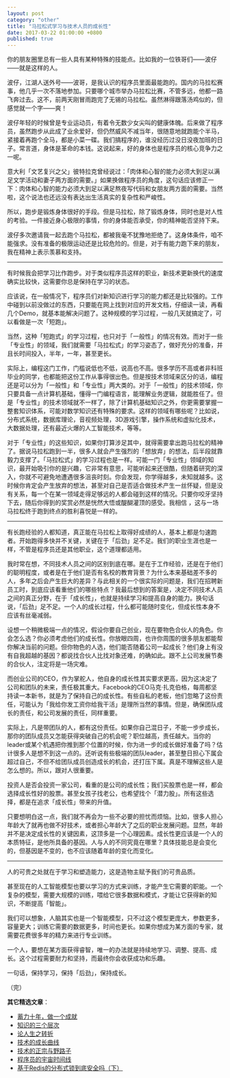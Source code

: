 ```yaml
---
layout: post
category: "other"
title: "马拉松式学习与技术人员的成长性"
date: 2017-03-22 01:00:00 +0800
published: true
---
```


你的朋友圈里总有一些人具有某种特殊的技能点。比如我的一位铁哥们——波仔——就是这样的人。

<!--more-->

波仔，江湖人送外号——波哥，是我认识的程序员里面最能跑的。国内的马拉松赛事，他几乎一次不落地参加。只要哪个城市举办马拉松比赛，不管多远，他都一路飞奔过去。这不，前两天刚冒雨跑完了无锡的马拉松。虽然淋得跟落汤鸡似的，但感觉就一个字——爽！

波仔年轻的时候曾是专业运动员，有着令无数少女尖叫的健康体魄。后来做了程序员，虽然跑步从此成了业余爱好，但仍然威风不减当年，很随意地就跑能个半马，紧接着再跑个全马，都是小菜一碟。我们搞程序的，谁没经历过没日没夜加班的日子。常言道，身体是革命的本钱。这说起来，好的身体也是程序员的核心竞争力之一呢。

意大利「文艺复兴之父」彼特拉克曾经说过：「肉体和心智的能力必须大到足以满足文学活动和妻子两方面的需要。」如果换做程序员的角度，这句话应该修正一下：肉体和心智的能力必须大到足以满足熬夜写代码和女朋友两方面的需要。当然啦，这个说法也还远没有表达出生活真实的复杂性和严峻性。

所以，跑步是锻炼身体很好的手段。但是马拉松，除了锻炼身体，同时也是对人性的考验。一件接近身心极限的事情，你的身体能否承受，你的精神能否坚持下来。

波仔多次邀请我一起去跑个马拉松，都被我毫不犹豫地拒绝了。这身体条件，咱不能强求。没有准备的极限运动还是比较危险的。但是，对于有能力跑下来的朋友，我在精神上表示羡慕和支持。

---

有时候我会把学习比作跑步。对于类似程序员这样的职业，新技术更新换代的速度确实比较快，这需要你总是保持在学习的状态。

应该说，在一般情况下，程序员们对新知识进行学习的能力都还是比较强的。工作中碰到以前没做过的东西，只要能在网上找到对应的开发文档，仔细读一读，再看几个Demo，就基本能解决问题了。这种规模的学习过程，一般几天就搞定了，可以看做是一次「短跑」。

当然，这种「短跑式」的学习过程，也只对于「一般性」的情况有效。而对于一些「专业性」的领域，我们就需要「马拉松式」的学习姿态了，做好充分的准备，并且长时间投入，半年，一年，甚至更长。

实际上，编程这门工作，门槛说低也不低，说高也不高。很多学历不高或者非科班毕业的同学，也都能把这份工作从事得很出色。但是按技术领域来区分的话，编程还是可以分为「一般性」和「专业性」两大类的。对于「一般性」的技术领域，你只要具备一点计算机基础，懂得一门编程语言，能理解业务逻辑，就能胜任了。但是「专业性」的技术领域就不一样了，除了计算机基础知识之外，你更需要掌握一整套知识体系，可能对数学知识还有特殊的要求。这样的领域有哪些呢？比如说，分布式系统，数据库理论，音视频处理，3D游戏引擎，操作系统和虚拟化技术，大数据处理，还有最近火爆的人工智能技术，等等。

对于「专业性」的这些知识，如果你打算涉足其中，就得需要拿出跑马拉松的精神了。据说马拉松跑到一半，很多人就会产生强烈的「想放弃」的想法，后半段就靠毅力支撑了。「马拉松式」的学习过程也是一样。可能一门「专业性」领域的知识，最开始吸引你的是兴趣，它非常有意思，可能听起来还很酷，但随着研究的深入，你就不可避免地遭遇很多沮丧时刻。你会发现，你学得越多，未知就越多。这时候你肯定会产生放弃的想法，甚至对自己是否适合做技术产生一丝怀疑，但是没有关系，每一个在某一领域走得足够远的人都会碰到这样的情况。只要你咬牙坚持下去，随后你得到的奖赏必然是恍然大悟或醍醐灌顶的感受。我相信 ，这与一场马拉松终于跑到终点的胜利喜悦是一样的。

---

有长跑经验的人都知道，真正能在马拉松上取得好成绩的人，基本上都是匀速跑者。开始跑得多快并不关键，关键在于「后劲」足不足。我们的职业生涯也是一样，不管是程序员还是其他职业，这个道理都适用。

我时常在想，不同技术人员之间的区别到底在哪。是在于工作经验，还是在于他们的聪明程度，或者是在于他们是否有名校的教育背景？为什么本来基础差不多的人，多年之后会产生巨大的差异？与此相关的一个很实际的问题是，我们在招聘新员工时，到底应该看重他们的哪些特点？我最后想到的答案是，决定不同技术人员之间的真正分野，在于「成长性」，也就是持续学习和提高自身的能力。换句话说，「后劲」足不足。一个人的成长过程，什么都可能随时变化，但成长性本身不应该有丝毫减弱。

设想一个稍微极端一点的情况，假设你要自己创业，现在要物色合伙人的角色。你会怎么选？你必须考虑他们的成长性。你放眼四周，也许你周围的很多朋友都能帮你解决当前的问题。但你物色的人选，他们能否随着公司一起成长？他们身上有没有自我超越的基因？都说找合伙人比找对象还难，的确如此。跟不上公司发展节奏的合伙人，注定将是一场灾难。

而创业公司的CEO，作为掌舵人，他自身的成长性其实要求更高，因为这决定了公司和团队的未来，责任极其重大。Facebook的CEO马克·扎克伯格，每周都坚持读一本新书，就是为了保持自己的成长性。有些自私的老板，他们忽略了这份责任，可能认为「我给你发工资你给我干活」是理所当然的事情。但是，确保团队成长的责任，和公司发展的责任，同样重要。

实际上，凡是带团队的人，都有这份责任。如果你自己混日子，不能一步步成长，那你的团队成员又怎能获得突破自己的机会呢？职位越高，责任越大。当你的leader或某个机遇把你推到那个位置的时候，你为进一步的成长做好准备了吗？估计很多人是想不到这一点的。还听说有些极端的团队leader，甚至整日担心下属会超过自己，不但不给团队成员创造成长的机会，还打压下属。真是不理解这些人是怎么想的。所以，跟对人很重要。

投资人是否会投资一家公司，看重的是公司的成长性；我们买股票也是一样，都会选择成长性好的股票。甚至女孩子找老公，也希望找个「潜力股」。所有这些选择，都是在追求「成长性」带来的升值。

只要想明白这一点，我们就不再会为一些不必要的担忧而烦恼。比如，很多人担心年龄大了就再也做不好技术，或者担心年龄大了之后的职业发展问题。显然，年龄并不是决定成长性的关键因素，这顶多是一个心理因素。成长性更应该是一个人的本质特征，是他所具备的基因。人与人的不同究竟在哪里？具体技能总是会变化的，但基因是不变的，也不应该随着年龄的变化而变化。

---

人的可贵之处就在于学习和塑造能力，这是造物主赋予我们的可贵品质。

甚至现在的人工智能模型也要以学习的方式来训练，才能产生它需要的职能。一个复杂的模型，需要大规模的训练，喂给它很多数据和模式，才能让它获得新的知识，不断提高「智能」。

我们可以想象，人脑其实也是一个智能模型，只不过这个模型更庞大，参数更多，容量更大；训练它需要的数据更多，时间也更长。如果你想成为某方面的专家，就需要花费很多年的精力来进行专业训练。

一个人，要想在某方面获得睿智，唯一的办法就是持续地学习、调整、提高、成长。这个过程需要耐力和坚持，而最终你会收获成功和乐趣。

一句话，保持学习，保持「后劲」，保持成长。

（完）

**其它精选文章**：

* [蓄力十年，做一个成就](https://mp.weixin.qq.com/s?__biz=MzA4NTg1MjM0Mg==&mid=2657261524&idx=1&sn=f41934e050c964edd71371923c89e7cc&chksm=84479e0db330171b4211c0c31d11f94ed2508a68adc8760b173e448c26ab7b99964d5038c4dd#rd)
* [知识的三个层次](/posts/blog-knowledge-hierarchy.html)
* [论人生之转折](http://mp.weixin.qq.com/s?__biz=MzA4NTg1MjM0Mg==&mid=2657261385&idx=1&sn=56b335b4f33546c5baa41a1c7f1b6551#rd)
* [技术的成长曲线](/posts/blog-growth-curve.html)
* [技术的正宗与野路子](http://mp.weixin.qq.com/s?__biz=MzA4NTg1MjM0Mg==&mid=2657261357&idx=1&sn=ebb11a1623e00ca8e6ad55c9ad6b2547#rd)
* [程序员的宇宙时间线](/posts/blog-programmer-choice.html)
* [基于Redis的分布式锁到底安全吗（下）](/posts/blog-redlock-reasoning-part2.html)

